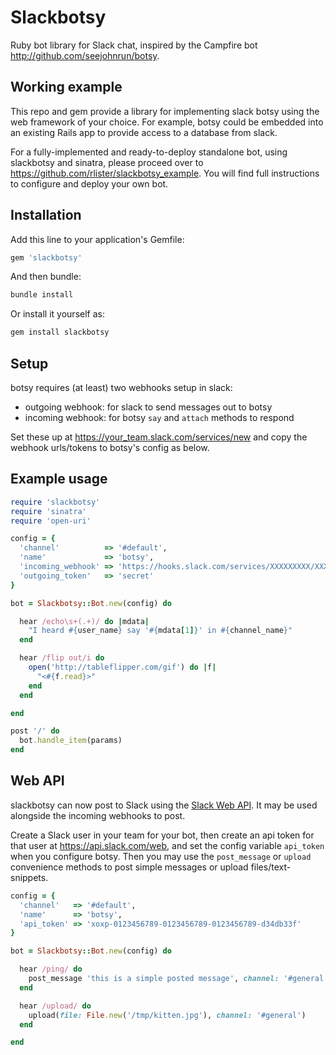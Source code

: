 # Slackbotsy

Ruby bot library for Slack chat, inspired by
the Campfire bot http://github.com/seejohnrun/botsy.

## Working example

This repo and gem provide a library for implementing slack botsy using
the web framework of your choice. For example, botsy could be embedded
into an existing Rails app to provide access to a database from slack.

For a fully-implemented and ready-to-deploy standalone bot, using
slackbotsy and sinatra, please proceed over to
https://github.com/rlister/slackbotsy_example. You will find full
instructions to configure and deploy your own bot.

## Installation

Add this line to your application's Gemfile:

```ruby
gem 'slackbotsy'
```

And then bundle:

```sh
bundle install
```

Or install it yourself as:

```sh
gem install slackbotsy
```

## Setup

botsy requires (at least) two webhooks setup in slack:

* outgoing webhook: for slack to send messages out to botsy
* incoming webhook: for botsy `say` and `attach` methods to respond

Set these up at https://your_team.slack.com/services/new and copy
the webhook urls/tokens to botsy's config as below.

## Example usage

```ruby
require 'slackbotsy'
require 'sinatra'
require 'open-uri'

config = {
  'channel'          => '#default',
  'name'             => 'botsy',
  'incoming_webhook' => 'https://hooks.slack.com/services/XXXXXXXXX/XXXXXXXXX/XXXXXXXXXXXXXXXXXXXXXXXX',
  'outgoing_token'   => 'secret'
}

bot = Slackbotsy::Bot.new(config) do

  hear /echo\s+(.+)/ do |mdata|
    "I heard #{user_name} say '#{mdata[1]}' in #{channel_name}"
  end

  hear /flip out/i do
    open('http://tableflipper.com/gif') do |f|
      "<#{f.read}>"
    end
  end

end

post '/' do
  bot.handle_item(params)
end
```

## Web API

slackbotsy can now post to Slack using the
[Slack Web API](https://api.slack.com/web). It may be used alongside
the incoming webhooks to post.

Create a Slack user in your team for your bot, then create an api
token for that user at https://api.slack.com/web, and set the config
variable `api_token` when you configure botsy. Then you may use the
`post_message` or `upload` convenience methods to post simple messages
or upload files/text-snippets.

```ruby
config = {
  'channel'   => '#default',
  'name'      => 'botsy',
  'api_token' => 'xoxp-0123456789-0123456789-0123456789-d34db33f'
}

bot = Slackbotsy::Bot.new(config) do

  hear /ping/ do
    post_message 'this is a simple posted message', channel: '#general'
  end

  hear /upload/ do
    upload(file: File.new('/tmp/kitten.jpg'), channel: '#general')
  end

end
```
